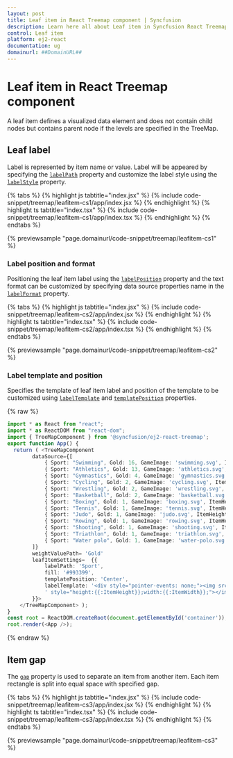 ```yaml
---
layout: post
title: Leaf item in React Treemap component | Syncfusion
description: Learn here all about Leaf item in Syncfusion React Treemap component of Syncfusion Essential JS 2 and more.
control: Leaf item 
platform: ej2-react
documentation: ug
domainurl: ##DomainURL##
---
```


# Leaf item in React Treemap component

A leaf item defines a visualized data element and does not contain child nodes but contains parent node if the levels are specified in the TreeMap.

## Leaf label

Label is represented by item name or value. Label will be appeared by specifying the [`labelPath`](https://ej2.syncfusion.com/react/documentation/api/treemap/leafItemSettingsModel/#labelpath) property and customize the label style using the [`labelStyle`](https://ej2.syncfusion.com/react/documentation/api/treemap/leafItemSettingsModel/#labelstyle) property.

{% tabs %}
{% highlight js tabtitle="index.jsx" %}
{% include code-snippet/treemap/leafitem-cs1/app/index.jsx %}
{% endhighlight %}
{% highlight ts tabtitle="index.tsx" %}
{% include code-snippet/treemap/leafitem-cs1/app/index.tsx %}
{% endhighlight %}
{% endtabs %}

 {% previewsample "page.domainurl/code-snippet/treemap/leafitem-cs1" %}

<!-- markdownlint-disable MD036 -->

### Label position and format

Positioning the leaf item label using the [`labelPosition`](https://ej2.syncfusion.com/react/documentation/api/treemap/leafItemSettingsModel/#labelposition) property and the text format can be customized by specifying data source properties name in the [`labelFormat`](https://ej2.syncfusion.com/react/documentation/api/treemap/leafItemSettingsModel/#labelformat) property.

{% tabs %}
{% highlight js tabtitle="index.jsx" %}
{% include code-snippet/treemap/leafitem-cs2/app/index.jsx %}
{% endhighlight %}
{% highlight ts tabtitle="index.tsx" %}
{% include code-snippet/treemap/leafitem-cs2/app/index.tsx %}
{% endhighlight %}
{% endtabs %}

 {% previewsample "page.domainurl/code-snippet/treemap/leafitem-cs2" %}

<!-- markdownlint-disable MD036 -->

### Label template and position

Specifies the template of leaf item label and position of the template to be customized using [`labelTemplate`](https://ej2.syncfusion.com/react/documentation/api/treemap/leafItemSettingsModel/#labeltemplate) and [`templatePosition`](https://ej2.syncfusion.com/react/documentation/api/treemap/leafItemSettingsModel/#templateposition) properties.

{% raw %}

```ts
import * as React from "react";
import * as ReactDOM from "react-dom";
import { TreeMapComponent } from '@syncfusion/ej2-react-treemap';
export function App() {
  return ( <TreeMapComponent 
        dataSource={[
            { Sport: "Swimming", Gold: 16, GameImage: 'swimming.svg', ItemHeight: "180px", ItemWidth: "180px" },
            { Sport: "Athletics", Gold: 13, GameImage: 'athletics.svg', ItemHeight: "70px", ItemWidth: "70px" },
            { Sport: "Gymnastics", Gold: 4, GameImage: 'gymnastics.svg', ItemHeight: "80px", ItemWidth: "80px" },
            { Sport: "Cycling", Gold: 2, GameImage: 'cycling.svg', ItemHeight: "50px", ItemWidth: "50px" },
            { Sport: "Wrestling", Gold: 2, GameImage: 'wrestling.svg', ItemHeight: "60px", ItemWidth: "50px" },
            { Sport: "Basketball", Gold: 2, GameImage: 'basketball.svg', ItemHeight: "50px", ItemWidth: "50px" },
            { Sport: "Boxing", Gold: 1, GameImage: 'boxing.svg', ItemHeight: "40px", ItemWidth: "30px" },
            { Sport: "Tennis", Gold: 1, GameImage: 'tennis.svg', ItemHeight: "40px", ItemWidth: "40px" },
            { Sport: "Judo", Gold: 1, GameImage: 'judo.svg', ItemHeight: "40px", ItemWidth: "40px" },
            { Sport: "Rowing", Gold: 1, GameImage: 'rowing.svg', ItemHeight: "40px", ItemWidth: "40px" },
            { Sport: "Shooting", Gold: 1, GameImage: 'shooting.svg', ItemHeight: "40px", ItemWidth: "40px" },
            { Sport: "Triathlon", Gold: 1, GameImage: 'triathlon.svg', ItemHeight: "40px", ItemWidth: "40px" },
            { Sport: "Water polo", Gold: 1, GameImage: 'water-polo.svg', ItemHeight: "40px", ItemWidth: "40px" }
        ]}
        weightValuePath= 'Gold'
        leafItemSettings=  {{
            labelPath: 'Sport',
            fill: '#993399',
            templatePosition: 'Center',
            labelTemplate: '<div style="pointer-events: none;"><img src="https://ej2.syncfusion.com/react/demos/src/treemap/image/{{:GameImage}}"' +
            ' style="height:{{:ItemHeight}};width:{{:ItemWidth}};"></img></div>'
        }}>
    </TreeMapComponent> );
}
const root = ReactDOM.createRoot(document.getElementById('container'));
root.render(<App />);
```
{% endraw %}

<!-- markdownlint-disable MD036 -->

## Item gap

The [`gap`](https://ej2.syncfusion.com/react/documentation/api/treemap/leafItemSettingsModel/#gap) property is used to separate an item from another item. Each item rectangle is split into equal space with specified gap.

{% tabs %}
{% highlight js tabtitle="index.jsx" %}
{% include code-snippet/treemap/leafitem-cs3/app/index.jsx %}
{% endhighlight %}
{% highlight ts tabtitle="index.tsx" %}
{% include code-snippet/treemap/leafitem-cs3/app/index.tsx %}
{% endhighlight %}
{% endtabs %}

 {% previewsample "page.domainurl/code-snippet/treemap/leafitem-cs3" %}